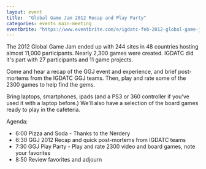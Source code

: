 ```yaml
---
layout: event
title:  "Global Game Jam 2012 Recap and Play Party"
categories: events main-meeting
eventbrite: "https://www.eventbrite.com/e/igdatc-feb-2012-global-game-jam-2012-recap-and-play-party-tickets-2899274809#"
---
```


The 2012 Global Game Jam ended up with 244 sites in 48 countries hosting almost 11,000 participants.  Nearly 2,300 games were created.  IGDATC did it's part with 27 participants and 11 game projects.

Come and hear a recap of the GGJ event and experience, and brief post-mortems from the IGDATC GGJ teams.  Then, play and rate some of the 2300 games to help find the gems.

Bring laptops, smartphones, ipads (and a PS3 or 360 controller if you've used it with a laptop before.)  We'll also have a selection of the board games ready to play in the cafeteria.

Agenda:
* 6:00 Pizza and Soda - Thanks to the Nerdery
* 6:30 GGJ 2012 Recap and quick post-mortems from IGDATC teams
* 7:30 GGJ Play Party - Play and rate 2300 video and board games, note your favorites
* 8:50 Review favorites and adjourn

